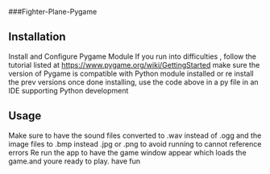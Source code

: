 ###Fighter-Plane-Pygame 
## Installation

Install and Configure Pygame Module
If you run into difficulties , follow the tutorial listed at https://www.pygame.org/wiki/GettingStarted
make sure the version of Pygame is compatible with Python module installed or re install the prev versions
once done installing, use the code above in a py file in an IDE supporting Python development

## Usage
Make sure to have the sound files converted to .wav instead of .ogg and 
the image files to .bmp instead .jpg or .png to avoid running to cannot reference errors
Re run the app to have the  game window appear which loads the game.and youre ready to play. have fun
